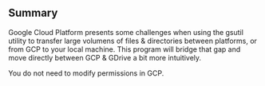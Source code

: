 ## Summary
Google Cloud Platform presents some challenges when using the gsutil utility to transfer large volumens of files & directories between platforms, or from GCP to your local machine. This program will bridge that gap and move directly between GCP & GDrive a bit more intuitively.

You do not need to modify permissions in GCP.
